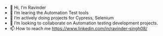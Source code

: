 - 👋 Hi, I’m Ravinder 
- 👀 I’m learing the Automation Test tools 
- 🌱 I’m actively doing projects for Cypress, Selenium 
- 💞️ I’m looking  to collaborate on Automation testing development projects.
- 📫 How to reach me https://www.linkedin.com/in/ravinder-singh08/

<!---
ravinder58/ravinder58 is a ✨ special ✨ repository because its `README.md` (this file) appears on your GitHub profile.
You can click the Preview link to take a look at your changes.
--->
